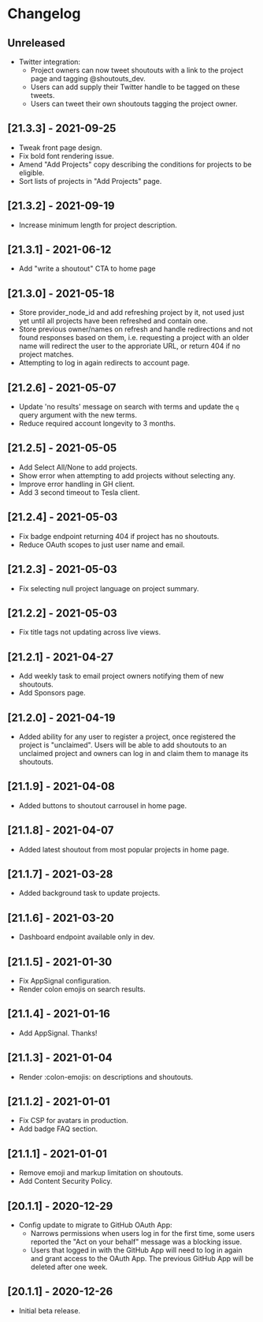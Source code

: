 # Changelog

## Unreleased

- Twitter integration:
  - Project owners can now tweet shoutouts with a link to the project page and
  tagging @shoutouts_dev.
  - Users can add supply their Twitter handle to be tagged on these tweets.
  - Users can tweet their own shoutouts tagging the project owner.

## [21.3.3] - 2021-09-25

- Tweak front page design.
- Fix bold font rendering issue.
- Amend "Add Projects" copy describing the conditions for projects to be eligible.
- Sort lists of projects in "Add Projects" page.

## [21.3.2] - 2021-09-19

- Increase minimum length for project description.

## [21.3.1] - 2021-06-12

- Add "write a shoutout" CTA to home page

## [21.3.0] - 2021-05-18

- Store provider_node_id and add refreshing project by it, not used just yet
until all projects have been refreshed and contain one.
- Store previous owner/names on refresh and handle redirections and not found
responses based on them, i.e. requesting a project with an older name will
redirect the user to the approriate URL, or return 404 if no project matches.
- Attempting to log in again redirects to account page.

## [21.2.6] - 2021-05-07

- Update 'no results' message on search with terms and update the `q` query
argument with the new terms.
- Reduce required account longevity to 3 months.

## [21.2.5] - 2021-05-05

- Add Select All/None to add projects.
- Show error when attempting to add projects without selecting any.
- Improve error handling in GH client.
- Add 3 second timeout to Tesla client.

## [21.2.4] - 2021-05-03

- Fix badge endpoint returning 404 if project has no shoutouts.
- Reduce OAuth scopes to just user name and email.

## [21.2.3] - 2021-05-03

- Fix selecting null project language on project summary.

## [21.2.2] - 2021-05-03

- Fix title tags not updating across live views.

## [21.2.1] - 2021-04-27

- Add weekly task to email project owners notifying them of new shoutouts.
- Add Sponsors page.

## [21.2.0] - 2021-04-19

- Added ability for any user to register a project, once registered the project
is "unclaimed". Users will be able to add shoutouts to an unclaimed project and
owners can log in and claim them to manage its shoutouts.

## [21.1.9] - 2021-04-08

- Added buttons to shoutout carrousel in home page.

## [21.1.8] - 2021-04-07

- Added latest shoutout from most popular projects in home page.

## [21.1.7] - 2021-03-28

- Added background task to update projects.

## [21.1.6] - 2021-03-20

- Dashboard endpoint available only in dev.

## [21.1.5] - 2021-01-30

- Fix AppSignal configuration.
- Render colon emojis on search results.

## [21.1.4] - 2021-01-16

- Add AppSignal. Thanks!

## [21.1.3] - 2021-01-04

- Render :colon-emojis: on descriptions and shoutouts.

## [21.1.2] - 2021-01-01

- Fix CSP for avatars in production.
- Add badge FAQ section.

## [21.1.1] - 2021-01-01

- Remove emoji and markup limitation on shoutouts.
- Add Content Security Policy.

## [20.1.1] - 2020-12-29

- Config update to migrate to GitHub OAuth App:
    - Narrows permissions when users log in for the first time, some users
    reported the "Act on your behalf" message was a blocking issue.
    - Users that logged in with the GitHub App will need to log in again and
    grant access to the OAuth App. The previous GitHub App will be deleted
    after one week.

## [20.1.1] - 2020-12-26

- Initial beta release.
